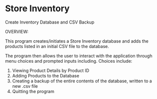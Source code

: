 # Store Inventory
 Create Inventory Database and CSV Backup

OVERVIEW:

This program creates/initiates a Store Inventory database and adds the products listed in an initial CSV file to the database.

The program then allows the user to interact with the application through menu choices and prompted inputs including. Choices include:
1. Viewing Product Details by Product ID
2. Adding Products to the Database
3. Creating a backup of the entire contents of the database, written to a new .csv file
4. Quitting the program

